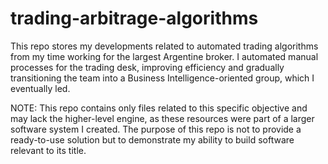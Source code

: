 # trading-arbitrage-algorithms
This repo stores my developments related to automated trading algorithms from my time working for the largest Argentine broker. I automated manual processes for the trading desk, improving efficiency and gradually transitioning the team into a Business Intelligence-oriented group, which I eventually led.

NOTE: This repo contains only files related to this specific objective and may lack the higher-level engine, as these resources were part of a larger software system I created. The purpose of this repo is not to provide a ready-to-use solution but to demonstrate my ability to build software relevant to its title.
